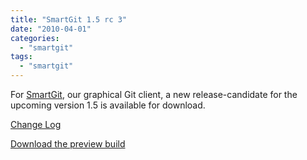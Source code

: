 ```yaml
---
title: "SmartGit 1.5 rc 3"
date: "2010-04-01"
categories: 
  - "smartgit"
tags: 
  - "smartgit"
---
```


For [SmartGit](http://www.syntevo.com/smartgit/), our graphical Git client, a new release-candidate for the upcoming version 1.5 is available for download.

[Change Log](http://www.syntevo.com/smartgit/changelog-eap.txt)

[Download the preview build](http://www.syntevo.com/smartgit/early-access.html)
